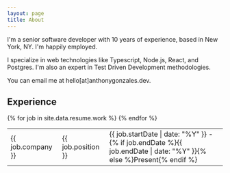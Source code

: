 ```yaml
---
layout: page
title: About
---
```


I'm a senior software developer with 10 years of experience, based in New
York, NY. I'm happily employed.

I specialize in web technologies like Typescript, Node.js, React, and Postgres.
I'm also an expert in Test Driven Development methodologies.

You can email me at hello[at]anthonygonzales.dev.

<h2>Experience</h2>
<table class="about-experience">
  <tbody>
    {% for job in site.data.resume.work %}
    <tr>
      <td>{{ job.company }}</td>
      <td>{{ job.position }}</td>
      <td>{{ job.startDate | date: "%Y" }} - {% if job.endDate %}{{ job.endDate | date: "%Y" }}{% else %}Present{% endif %}</td>
    </tr>
    {% endfor %}
  </tbody>
</table>


